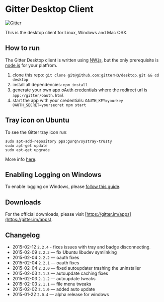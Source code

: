 Gitter Desktop Client
=====================

[![Gitter](https://badges.gitter.im/Join%20Chat.svg)](https://gitter.im/gitterHQ/desktop?utm_source=badge&utm_medium=badge&utm_campaign=pr-badge&utm_content=badge)

This is the desktop client for Linux, Windows and Mac OSX.

How to run
----------

The Gitter Desktop client is written using [NW.js](http://nwjs.io/), but the only prerequisite is [node.js](http://nodejs.org/download) for your platfrom.

1. clone this repo: `git clone git@github.com:gitterHQ/desktop.git && cd desktop`
2. install all dependencies: `npm install`
3. generate your own [app oAuth credentials](https://developer.gitter.im/apps) where the redirect url is `app://gitter/oauth.html`
4. start the app with your credentials: `OAUTH_KEY=yourkey OAUTH_SECRET=yoursecret npm start`

Tray icon on Ubuntu
-------------------
To see the Gitter tray icon run:

```
sudo apt-add-repository ppa:gurqn/systray-trusty
sudo apt-get update
sudo apt-get upgrade
```

More info [here](http://ubuntuforums.org/showthread.php?t=2217458).

Enabling Logging on Windows
---------------------------
To enable logging on Windows, please [follow this guide](https://gist.github.com/trevorah/bfeb4ad69e4633dc76c5).

Downloads
---------

For the official downloads, please visit [https://gitter.im/apps](https://gitter.im/apps).

Changelog
---------
* 2015-02-12 `2.2.4` - fixes issues with tray and badge disconnecting.
* 2015-02-09 `2.2.3` — fix Ubuntu libudev symlinking
* 2015-02-04 `2.2.2` — oauth fixes
* 2015-02-04 `2.2.1` — oauth fixes
* 2015-02-04 `2.2.0` — fixed autoupdater trashing the uninstaller
* 2015-02-03 `2.1.3` — autoupdate caching fixes
* 2015-02-03 `2.1.2` — autoupdate tweaks
* 2015-02-03 `2.1.1` — file menu tweaks
* 2015-02-02 `2.1.0` — added auto update
* 2015-01-22 `2.0.4` — alpha release for windows
